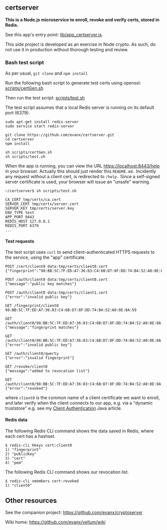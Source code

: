 
## certserver 

<b>This is a Node.js microservice to enroll, revoke and verify certs, stored in Redis.</b>

See this app's entry point: <a href="https://github.com/evanx/certserver/blob/master/lib/app_certserver.js">lib/app_certserver.js</a>.

This side project is developed as an exercise in Node crypto. As such, do not use it in production without thorough testing and review.


### Bash test script

As per usual, `git clone` and `npm install` 

Run the following bash script to generate test certs using openssl: [scripts/certGen.sh](https://github.com/evanx/certserver/blob/master/scripts/certGen.sh)

Then run the test script: [scripts/test.sh](https://github.com/evanx/certserver/blob/master/scripts/test.sh)

The test script assumes that a local Redis server is running on its default port (6379).

```shell
sudo apt-get install redis-server
sudo service start redis-server

git clone https://github.com/evanx/certserver.git
cd certserver
npm install

sh scripts/certGen.sh
sh scripts/test.sh
```

When the app is running, you can view the URL <a href="https://localhost:8443/help">https://localhost:8443/help</a> in your browser. Actually this should just render this `README.md.` Incidently any request without a client cert, is redirected to `/help.` Since a self-signed server certificate is used, your browser will issue an "unsafe" warning.

```
~/certserver$ sh scripts/test.sh 

CA_CERT tmp/certs/ca.cert
SERVER_CERT tmp/certs/server.cert
SERVER_KEY tmp/certs/server.key
ENV_TYPE test
APP_PORT 8443
REDIS_HOST 127.0.0.1
REDIS_PORT 6379
...
```

#### Test requests

The test script uses `curl` to send client-authenticated HTTPS requests to the service, using the "app" certificate.
```
POST /cert/client0 data:tmp/certs/client0.cert
{"fingerprint":"98:BB:5C:7F:ED:A7:36:83:C4:6B:D7:8F:DD:74:B4:52:A0:0E:8A:59"}

POST /auth/client0 data:tmp/certs/client0.cert
{"message":"public key matches"}

POST /auth/client0 data:tmp/certs/client1.cert
{"error":"invalid public key"} 

GET /fingerprint/client0
98:BB:5C:7F:ED:A7:36:83:C4:6B:D7:8F:DD:74:B4:52:A0:0E:8A:59

GET /auth/client0/98:BB:5C:7F:ED:A7:36:83:C4:6B:D7:8F:DD:74:B4:52:A0:0E:8A:59
{"message":"fingerprint matches"}

GET /auth/client0/98:BB:5C:7F:ED:A7:36:83:C4:6B:D7:8F:DD:74:B4:52:A0:0E:8A:59/qwerty
{"error":"invalid public key"} 

GET /auth/client0/qwerty
{"error":"invalid fingerprint"}

GET /revoke/client0
{"message":"added to revocation list"}

GET /auth/client0/98:BB:5C:7F:ED:A7:36:83:C4:6B:D7:8F:DD:74:B4:52:A0:0E:8A:59
{"error":"revoked"}
```

where `client0` is the common name of a client certificate we want to enroll, and later verify when the client connects to our app, e.g. via a "dynamic truststore" e.g. see 
my <a href="https://github.com/evanx/vellum/wiki/ClientAuthentication">Client Authentication</a> Java article.


#### Redis data

The following Redis CLI command shows the data saved in Redis, where each cert has a hashset.

```shell
$ redis-cli hkeys cert:client0
1) "fingerprint"
2) "publicKey"
3) "cert"
4) "pem"
```

The following Redis CLI command shows our revocation list.

```shell
$ redis-cli smembers cert:revoked
1) "client0"
```


## Other resources

See the companion project: https://github.com/evanx/cryptoserver

Wiki home: https://github.com/evanx/vellum/wiki


